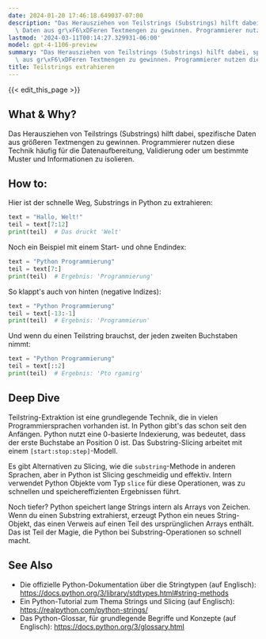 ```yaml
---
date: 2024-01-20 17:46:18.649037-07:00
description: "Das Herausziehen von Teilstrings (Substrings) hilft dabei, spezifische\
  \ Daten aus gr\xF6\xDFeren Textmengen zu gewinnen. Programmierer nutzen diese Technik\u2026"
lastmod: '2024-03-11T00:14:27.329931-06:00'
model: gpt-4-1106-preview
summary: "Das Herausziehen von Teilstrings (Substrings) hilft dabei, spezifische Daten\
  \ aus gr\xF6\xDFeren Textmengen zu gewinnen. Programmierer nutzen diese Technik\u2026"
title: Teilstrings extrahieren
---
```


{{< edit_this_page >}}

## What & Why?
Das Herausziehen von Teilstrings (Substrings) hilft dabei, spezifische Daten aus größeren Textmengen zu gewinnen. Programmierer nutzen diese Technik häufig für die Datenaufbereitung, Validierung oder um bestimmte Muster und Informationen zu isolieren.

## How to:
Hier ist der schnelle Weg, Substrings in Python zu extrahieren:

```python
text = "Hallo, Welt!"
teil = text[7:12]
print(teil)  # Das druckt 'Welt'
```

Noch ein Beispiel mit einem Start- und ohne Endindex: 

```python
text = "Python Programmierung"
teil = text[7:]
print(teil)  # Ergebnis: 'Programmierung'
```

So klappt's auch von hinten (negative Indizes):

```python
text = "Python Programmierung"
teil = text[-13:-1]
print(teil)  # Ergebnis: 'Programmierun'
```

Und wenn du einen Teilstring brauchst, der jeden zweiten Buchstaben nimmt:

```python
text = "Python Programmierung"
teil = text[::2]
print(teil)  # Ergebnis: 'Pto rgamirg'
```

## Deep Dive
Teilstring-Extraktion ist eine grundlegende Technik, die in vielen Programmiersprachen vorhanden ist. In Python gibt's das schon seit den Anfängen. Python nutzt eine 0-basierte Indexierung, was bedeutet, dass der erste Buchstabe an Position 0 ist. Das Substring-Slicing arbeitet mit einem `[start:stop:step]`-Modell.

Es gibt Alternativen zu Slicing, wie die `substring`-Methode in anderen Sprachen, aber in Python ist Slicing geschmeidig und effektiv. Intern verwendet Python Objekte vom Typ `slice` für diese Operationen, was zu schnellen und speichereffizienten Ergebnissen führt.

Noch tiefer? Python speichert lange Strings intern als Arrays von Zeichen. Wenn du einen Substring extrahierst, erzeugt Python ein neues String-Objekt, das einen Verweis auf einen Teil des ursprünglichen Arrays enthält. Das ist Teil der Magie, die Python bei Substring-Operationen so schnell macht.

## See Also
- Die offizielle Python-Dokumentation über die Stringtypen (auf Englisch): https://docs.python.org/3/library/stdtypes.html#string-methods
- Ein Python-Tutorial zum Thema Strings und Slicing (auf Englisch): https://realpython.com/python-strings/
- Das Python-Glossar, für grundlegende Begriffe und Konzepte (auf Englisch): https://docs.python.org/3/glossary.html
